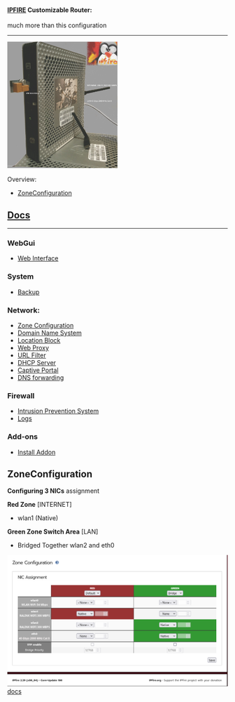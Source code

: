 #### [IPFIRE](https://www.ipfire.org/) Customizable Router:
much more than this configuration

---
<img src="https://github.com/universalbit-dev/universalbit-dev/blob/main/ipfire/images/IPFIRE_HPT610.jpg" width="50%"></img>


Overview:
* [ZoneConfiguration](#ZoneConfiguration)



## [Docs](https://www.ipfire.org/docs)
---
### WebGui
* [Web Interface](https://www.ipfire.org/docs/configuration)
### System
* [Backup](https://www.ipfire.org/docs/configuration/system/backup)
### Network:
* [Zone Configuration](https://www.ipfire.org/docs/configuration/network/zoneconf)
* [Domain Name System](https://www.ipfire.org/docs/configuration/network/dns-server)
* [Location Block](https://www.ipfire.org/docs/configuration/firewall/geoip-block)
* [Web Proxy](https://www.ipfire.org/docs/configuration/network/proxy)
* [URL Filter](https://www.ipfire.org/docs/configuration/network/proxy/url-filter)
* [DHCP Server](https://www.ipfire.org/docs/configuration/network/dhcp)
* [Captive Portal](https://www.ipfire.org/docs/configuration/network/captive)
* [DNS forwarding](https://www.ipfire.org/docs/configuration/network/dnsforward)
### Firewall
* [Intrusion Prevention System](https://www.ipfire.org/docs/configuration/firewall/ips)
* [Logs](https://www.ipfire.org/docs/configuration/logs/firewall)
### Add-ons
* [Install Addon](https://www.ipfire.org/docs/search?q=install+addon)


## ZoneConfiguration 
<strong>Configuring 3 NICs</strong> assignment

<strong>Red Zone</strong>  [INTERNET]
* wlan1 (Native)  

<strong>Green Zone Switch Area</strong> [LAN] 
* Bridged Together wlan2 and eth0 


<img src="https://github.com/universalbit-dev/universalbit-dev/blob/main/ipfire/images/bridge_green_area.png" width="auto"></img>
[docs](https://www.ipfire.org/docs/configuration/network/zoneconf/bridge3nic2green)
